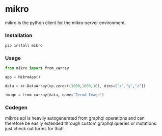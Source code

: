 # mikro

mikro is the python client for the mikro-server environment.

### Installation

```bash
pip install mikro
```

### Usage

```python
from mikro import from_xarray

app = MikroApp()

data = xr.DataArray(np.zeros((1000,1000,10), dims=["x","y","z"])

image = from_xarray(data, name="Zerod Image")

```

### Codegen

mikros api is heavily autogenerated from graphql operations and can therefore be easily extended through
custom graphql queries or mutations. just check out turms for that!

